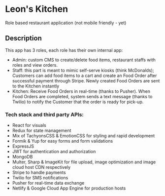 # Leon's Kitchen
Role based restaurant application (not mobile friendly - yet)

## Description
This app has 3 roles, each role has their own internal app:
  - Admin: custom CMS to create/delete food items, restaurant staffs with roles and view orders.
  - Staff: this part is meant to mimic self-serve kiosks (think McDonalds); Customers can add food items to a cart and create an Food Order after successful payment through Stripe. Newly created Food Orders are sent to the Kitchen instantly
  - Kitchen: Receive Food Orders in real-time (thanks to Pusher). When Food Orders are completed, system sends a text message (thanks to Twilio) to notify the Customer that the order is ready for pick-up.
 
### Tech stack and third party APIs:
- React for visuals
- Redux for state management
- Mix of TachyonsCSS & EmotionCSS for styling and rapid development
- Formik & Yup for easy forms and form validations
- ExpressJS
- JWT for authentication and authorization
- MongoDB
- Multer, Sharp & ImageKit for file upload, image optimization and image cloud host CDN respectively
- Stripe to handle payments
- Twilio for SMS notifications
- Pusher for real-time data exchange
- Netlify & Google Cloud App Engine for production hosts

